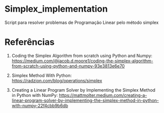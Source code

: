 # Simplex_implementation
Script para resolver problemas de Programação Linear pelo método simplex 

# Referências
1. Coding the Simplex Algorithm from scratch using Python and Numpy: https://medium.com/@jacob.d.moore1/coding-the-simplex-algorithm-from-scratch-using-python-and-numpy-93e3813e6e70

2. Simplex Method With Python: https://radzion.com/blog/operations/simplex

3. Creating a Linear Program Solver by Implementing the Simplex Method in Python with NumPy: https://mattmolter.medium.com/creating-a-linear-program-solver-by-implementing-the-simplex-method-in-python-with-numpy-22f4cbb9b6db
